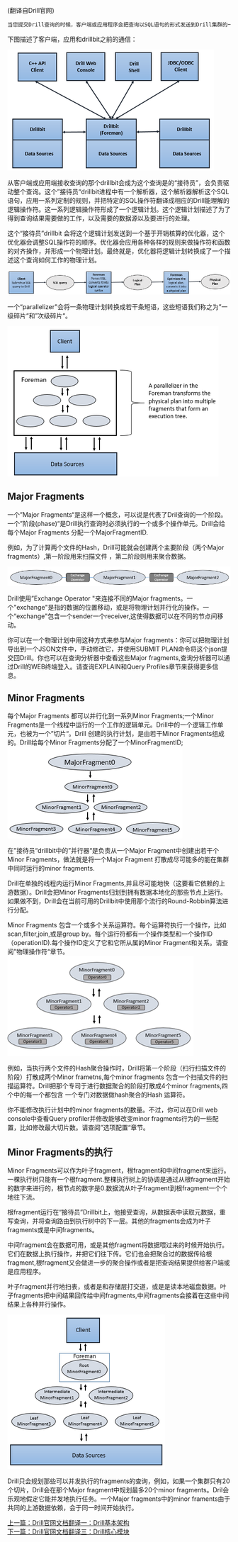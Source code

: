 (翻译自Drill官网)

```txt
当您提交Drill查询的时候，客户端或应用程序会把查询以SQL语句的形式发送到Drill集群的一个Drillbit。Drillbit是在每个在线的Drill节点上运行的进程，它负责协调，规划和执行查询，并按照最大限度地实现数据本地化的原则在集群中分发查询。
```

下图描述了客户端，应用和drillbit之前的通信：

![图](img/query-flow-client.png)

从客户端或应用端接收查询的那个drillbit会成为这个查询是的“接待员”，会负责驱动整个查询。这个”接待员“drillbit进程中有一个解析器，这个解析器解析这个SQL语句，应用一系列定制的规则，并把特定的SQL操作符翻译成相应的Drill能理解的逻辑操作符。这一系列逻辑操作符形成了一个逻辑计划。这个逻辑计划描述了为了得到查询结果需要做的工作，以及需要的数据源以及要进行的处理。

这个“接待员”drillbit 会将这个逻辑计划发送到一个基于开销核算的优化器，这个优化器会调整SQL操作符的顺序。优化器会应用各种各样的规则来做操作符和函数的对齐操作，并形成一个物理计划。最终就是，优化器将逻辑计划转换成了一个描述这个查询如何工作的物理计划。

![图](img/client-phys-plan.png)

一个“parallelizer"会将一条物理计划转换成若干条短语，这些短语我们称之为”一级碎片“和”次级碎片“。

![图](img/execution-tree.PNG)

## Major Fragments
一个”Major Fragments“是这样一个概念，可以说是代表了Dril查询的一个阶段。一个”阶段(phase)“是Drill执行查询时必须执行的一个或多个操作单元。Drill会给每个Major Fragments 分配一个MajorFragmentID.

例如，为了计算两个文件的Hash，Drill可能就会创建两个主要阶段（两个Major fragments）,第一阶段用来扫描文件 ，第二阶段则用来聚合数据。

![图](img/ex-operator.png)

Drill使用”Exchange Operator "来连接不同的Major fragments。一个"exchange"是指的数据的位置移动，或是将物理计划并行化的操作。一个“exchange"包含一个sender一个receiver,这使得数据可以在不同的节点间移动。

你可以在一个物理计划中用这种方式来参与Major fragments：你可以把物理计划导出到一个JSON文件中，手动修改它，并使用SUBMIT PLAN命令将这个json提交回Drill。你也可以在查询分析器中查看这些Major fragments,查询分析器可以通过Drill的WEB终端登入。请查询EXPLAIN和Query Profiles章节来获得更多信息。

## Minor Fragments
每个Major Fragments 都可以并行化到一系列Minor Fragments;一个Minor Fragments是一个线程中运行的一个工作的逻辑单元。Drill中的一个逻辑工作单元，也被为一个”切片“。Drill 创建的执行计划，是由若干Minor Fragments组成的。Drill给每个Minor Fragments分配了一个MinorFragmentID;
![图](img/min-frag.png)


在”接待员“drillbit中的”并行器“是负责从一个Major Fragment中创建出若干个Minor Fragments，做法就是将一个Major Fragment 打散成尽可能多的能在集群中同时运行的minor fragments.

Drill在单独的线程内运行Minor Fragments,并且尽可能地快（这要看它依赖的上游数据）。Drill会把Minor Fragments归划到拥有数据本地化的那些节点上运行。如果做不到，Drill会在当前可用的Drillbit中使用那个流行的Round-Robbin算法进行分配。

Minor Fragments 包含一个或多个关系运算符。每个运算符执行一个操作，比如scan,filter,join,或是group by。每个运行符都有一个操作类型和一个操作ID（operationID).每个操作ID定义了它和它所从属的Minor Fragment和关系。请查阅”物理操作符“章节。
![图](img/operators.png)


例如，当执行两个文件的Hash聚合操作时，Drill将第一个阶段（扫行扫描文件的阶段）打散成两个Minor frametns,每个minor fragments 包含一个扫描文件的扫描运算符。Drill把那个专司于进行数据聚合的阶段打散成4个minor fragments,四个中的每一个都包含 一个专门对数据做hash聚合的Hash 运算符。

你不能修改执行计划中的minor fragments的数量。不过，你可以在Drill web console中查看Query profiler并修改能够改变minor fragments行为的一些配置，比如修改最大切片数。请查阅”选项配置“章节。

## Minor Fragments的执行
Minor Fragments可以作为叶子fragment，根fragment和中间fragment来运行。一棵执行树只能有一个根fragment.整棵执行树上的协调是通过从根fragment开始的数字来进行的，根节点的数字是0.数据流从叶子fragment到根fragment一个个地往下流。

根fragment运行在“接待员”Drillbit上，他接受查询，从数据表中读取元数据，重写查询，并将查询路由到执行树中的下一层。其他的fragments会成为叶子fragments或是中间fragments。

中间fragment会在数据可用，或是其他fragment将数据喂过来的时候开始执行。它们在数据上执行操作，并把它们往下传。它们也会把聚合过的数据传给根fragment,根fragment又会做进一步的聚合操作或者是把查询结果提供给客户端或是应用程序。

叶子fragment并行地扫表，或者是和存储层打交道，或是是读本地磁盘数据。叶子fragments把中间结果回传给中间fragments,中间fragments会接着在这些中间结果上各种并行操作。  

![图](img/leaf-frag.png)

Drill只会规划那些可以并发执行的fragments的查询，例如，如果一个集群只有20个切片，Drill会在那个Major fragment中规划最多20个minor fragments。Dril会乐观地假定它能并发地执行任务。一个Major fragments中的minor framents由于共同的上游数据依赖，会于同一时间开始执行。

[上一篇：Drill官网文档翻译一：Drill基本架构](Drill基本架构.md)  
 [下一篇：Drill官网文档翻译三：Drill核心模块](Drill的核心模块.md)
